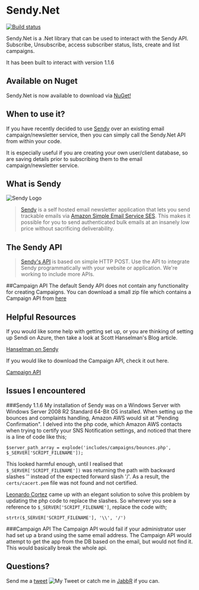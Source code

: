 # Sendy.Net

[![Build status](https://ci.appveyor.com/api/projects/status/4yh2m55m7kqkvril?svg=true)](https://ci.appveyor.com/project/timbjames/sendy-net)

Sendy.Net is a .Net library that can be used to interact with the Sendy API. Subscribe, Unsubscribe, access subscriber status, lists, create and list campaigns.

It has been built to interact with version 1.1.6

## Available on Nuget

Sendy.Net is now available to download via [NuGet!](https://www.nuget.org/packages/Sendy.Net/)

## When to use it?
If you have recently decided to use [Sendy](http://sendy.co/) over an existing email campaign/newsletter service, then you can simply call the Sendy.Net API from within your code.

It is especially useful if you are creating your own user/client database, so are saving details prior to subscribing them to the email campaign/newsletter service.

## What is Sendy
![Sendy Logo](http://sendy.co/images/sendy-logo.jpg)
> [Sendy](http://sendy.co/) is a self hosted email newsletter application that lets you send trackable emails via [Amazon Simple Email Service SES](http://aws.amazon.com/ses/). This makes it possible for you to send authenticated bulk emails at an insanely low price without sacrificing deliverability.

## The Sendy API
> [Sendy's API](http://sendy.co/api) is based on simple HTTP POST. Use the API to integrate Sendy programmatically with your website or application. We're working to include more APIs.

##Campaign API
The default Sendy API does not contain any functionality for creating Campaigns. You can download a small zip file which contains a Campaign API from [here](http://forum.sendy.co/discussion/768/added-some-api-functionality/p1)

## Helpful Resources

If you would like some help with getting set up, or you are thinking of setting up Sendi on Azure, then take a look at Scott Hanselman's Blog article. 

[Hanselman on Sendy](http://www.hanselman.com/blog/InstallingSendyAPHPAppOnWindowsAzureToSendInexpensiveNewsletterEmailViaAmazonSES.aspx)

If you would like to download the Campaign API, check it out here.

[Campaign API](http://forum.sendy.co/discussion/768/added-some-api-functionality/p1)

## Issues I encountered

###Sendy 1.1.6
My installation of Sendy was on a Windows Server with Windows Server 2008 R2 Standard 64-Bit OS installed.
When setting up the bounces and complaints handling, Amazon AWS would sit at "Pending Confirmation". I delved into the php code, which Amazon AWS contacts when trying to certify your SNS Notification settings, and noticed that there is a line of code like this;
    
    $server_path_array = explode('includes/campaigns/bounces.php', $_SERVER['SCRIPT_FILENAME']);

This looked harmful enough, until I realised that `$_SERVER['SCRIPT_FILENAME'])` was returning the path with backward slashes '\' instead of the expected forward slash '/'. As a result, the `certs/cacert.pem` file was not found and not certified.

[Leonardo Cortez](http://wishfulcoding.com/) came up with an elegant solution to solve this problem by updating the php code to replace the slashes. So wherever you see a reference to `$_SERVER['SCRIPT_FILENAME']`, replace the code with;

    strtr($_SERVER['SCRIPT_FILENAME'], '\\', '/')    

###Campaign API
The Campaign API would fail if your administrator user had set up a brand using the same email address. The Campaign API would attempt to get the app from the DB based on the email, but would not find it. This would basically break the whole api.

## Questions?
Send me a [tweet](http://twitter.com/timbjames) ![My Tweet](http://timbjames.github.io/img/little-birdie.png) or catch me in [JabbR](https://jabbr.net/#/rooms/general-chat) if you can.